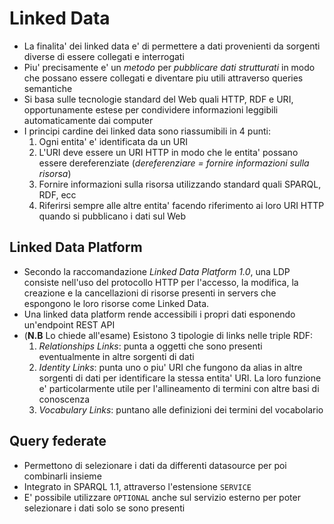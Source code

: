 # Linked Data

* La finalita' dei linked data e' di permettere a dati provenienti da sorgenti diverse di essere
  collegati e interrogati
* Piu' precisamente e' un *metodo* per *pubblicare dati strutturati* in modo che possano essere
  collegati e diventare piu utili attraverso queries semantiche
* Si basa sulle tecnologie standard del Web quali HTTP, RDF e URI, opportunamente estese per
  condividere informazioni leggibili automaticamente dai computer
* I principi cardine dei linked data sono riassumibili in 4 punti:
    1. Ogni entita' e' identificata da un URI
    2. L'URI deve essere un URI HTTP in modo che le entita' possano essere dereferenziate
       (*dereferenziare = fornire informazioni sulla risorsa*)
    3. Fornire informazioni sulla risorsa utilizzando standard quali SPARQL, RDF, ecc
    4. Riferirsi sempre alle altre entita' facendo riferimento ai loro URI HTTP quando si pubblicano
       i dati sul Web

## Linked Data Platform

* Secondo la raccomandazione *Linked Data Platform 1.0*, una LDP consiste nell'uso del protocollo
  HTTP per l'accesso, la modifica, la creazione e la cancellazioni di risorse presenti in servers
  che espongono le loro risorse come Linked Data.
* Una linked data platform rende accessibili i propri dati esponendo un'endpoint REST API
* (**N.B** Lo chiede all'esame) Esistono 3 tipologie di links nelle triple RDF:
    1. *Relationships Links*: punta a oggetti che sono presenti eventualmente in altre sorgenti di
       dati
    2. *Identity Links*: punta uno o piu' URI che fungono da alias in altre sorgenti di dati per
       identificare la stessa entita' URI. La loro funzione e' particolarmente utile per
       l'allineamento di termini con altre basi di conoscenza 
    3. *Vocabulary Links*: puntano alle definizioni dei termini del vocabolario

## Query federate

* Permettono di selezionare i dati da differenti datasource per poi combinarli insieme
* Integrato in SPARQL 1.1, attraverso l'estensione `SERVICE`
* E' possibile utilizzare `OPTIONAL` anche sul servizio esterno per poter selezionare i dati solo se
  sono presenti

